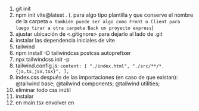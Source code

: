 1. git init
2. npm init vite@latest . (. para algo tipo plantilla y que conserve el nombre de la carpeta `o también puede ser algo como Front o Client para luego tirar a otra carpeta Back un proyecto express`)
3. ajustar ubicación de <.gitignore> para dejarlo al lado de .git
4. instalar las dependencia iniciales de vite
5. tailwind
  1. npm install -D tailwindcss postcss autoprefixer
  2. npx tailwindcss init -p
  3. tailwind.config.js: `content: [
    "./index.html",
    "./src/**/*.{js,ts,jsx,tsx}",
  ],`
  4. index.css después de las importaciones (en caso de que existan): 
    @tailwind base;
    @tailwind components;
    @tailwind utilities;
  5. eliminar todo css inútil
6. instalar <react-router-dom>
7. en main.tsx envolver <App/> en <BrowserRouter>